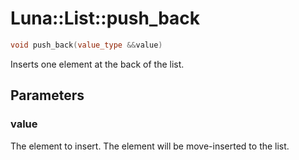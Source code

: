 # Luna::List::push_back

```c++
void push_back(value_type &&value)
```

Inserts one element at the back of the list. 



## Parameters
### value
The element to insert. The element will be move-inserted to the list. 

